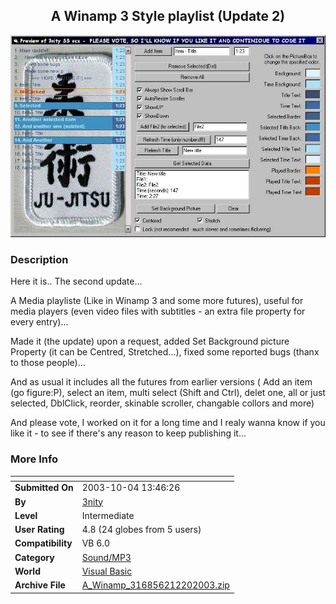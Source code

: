 ﻿<div align="center">

## A Winamp 3 Style playlist \(Update 2\)

<img src="PIC2003122015577528.jpg">
</div>

### Description

Here it is.. The second update...

A Media playliste (Like in Winamp 3 and some more futures), useful for media players (even video files with subtitles - an extra file property for every entry)...

Made it (the update) upon a request, added Set Background picture Property (it can be Centred, Stretched...), fixed some reported bugs (thanx to those people)...

And as usual it includes all the futures from earlier versions ( Add an item (go figure:P), select an item, multi select (Shift and Ctrl), delet one, all or just selected, DblClick, reorder, skinable scroller, changable collors and more)

And please vote, I worked on it for a long time and I realy wanna know if you like it - to see if there's any reason to keep publishing it...
 
### More Info
 


<span>             |<span>
---                |---
**Submitted On**   |2003-10-04 13:46:26
**By**             |[3nity](https://github.com/Planet-Source-Code/PSCIndex/blob/master/ByAuthor/3nity.md)
**Level**          |Intermediate
**User Rating**    |4.8 (24 globes from 5 users)
**Compatibility**  |VB 6\.0
**Category**       |[Sound/MP3](https://github.com/Planet-Source-Code/PSCIndex/blob/master/ByCategory/sound-mp3__1-45.md)
**World**          |[Visual Basic](https://github.com/Planet-Source-Code/PSCIndex/blob/master/ByWorld/visual-basic.md)
**Archive File**   |[A\_Winamp\_316856212202003\.zip](https://github.com/Planet-Source-Code/3nity-a-winamp-3-style-playlist-update-2__1-50541/archive/master.zip)








